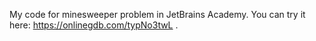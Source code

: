 My code for minesweeper problem in JetBrains Academy.
You can try it here: https://onlinegdb.com/typNo3twL .
